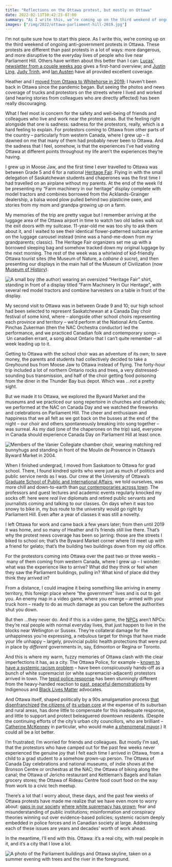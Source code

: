 ```yaml
---
title: "Reflections on the Ottawa protest, but mostly on Ottawa"
date: 2022-02-11T10:42:23-07:00
summary: "As I write this, we’re coming up on the third weekend of ongoing anti-government protests in Ottawa. These protests are different than past protests in a lot of ways: more dangerous, and more disruptive to the everyday lives of people who live near Parliament Hill. I’m frustrated and worried for friends and colleagues who live in the area. But mostly I’m sad, that the protestors who have camped out for the past few weeks never experienced the genuine joy that I felt each time I visited Ottawa. Here’s a brighter look back at the Ottawa that I’ve experienced over the years."
images: ["/img/2022/ottawa-parliament-hill-2019.jpg"]
---
```


I’m not quite sure how to start this piece. As I write this, we’re coming up on the third weekend of ongoing anti-government protests in Ottawa. These protests are different than past protests in a lot of ways: more dangerous, and more disruptive to the everyday lives of people who live near Parliament Hill. Others have written about this better than I can: [Lucas’ newsletter from a couple weeks ago](https://buttondown.email/lchski/archive/hit-and-miss-230-occupied/) gives a first-hand overview; and [Justin Ling](https://www.thedailybeast.com/canadas-anti-vax-answer-to-january-6-is-an-indefinite-blockade-of-ottawa), [Judy Trinh](https://www.cbc.ca/news/canada/convoy-protesters-police-tactical-knowledge-1.6345854), and [Ian Austen](https://messaging-custom-newsletters.nytimes.com/template/oakv2?uri=nyt%3A%2F%2Fnewsletter%2Fde730359-06b6-55e9-b881-2847a06fd4cd) have all provided excellent coverage.

Heather and I [moved from Ottawa to Whitehorse in 2019](/2019/12/17/moving-to-the-yukon/); I haven’t been back in Ottawa since the pandemic began. But seeing the photos and news coverage of trucks and protestors on the streets where I lived and worked (and hearing stories from colleagues who are directly affected) has been really discouraging. 

What I feel most is concern for the safety and well-being of friends and colleagues who live and work near the protest areas. But the feeling right alongside that one is sadness: sadness for the protestors, really, which is a hard feeling to explain. For protestors coming to Ottawa from other parts of the country – particularly from western Canada, where I grew up – it dawned on me that many of them had probably never been to Ottawa. And the sadness that I feel, somehow, is that the experiences I’ve had visiting Ottawa at different points throughout my life aren’t the experiences they’re having. 

I grew up in Moose Jaw, and the first time I ever travelled to Ottawa was between Grade 5 and 6 for a national [Heritage Fair](https://heritagesask.ca/heritagefairs/background/the-history-of-heritage-fairs). Flying in with the small delegation of Saskatchewan students and chaperones was the first time I had travelled on an airplane without my parents. At the end of the week I’d be presenting my “Farm machinery in our heritage” display complete with model tractors and combines borrowed from the Acklands-Grainger dealership, a balsa wood plow pulled behind two plasticine oxen, and stories from my mom and grandpa growing up on a farm. 

My memories of the trip are pretty vague but I remember arriving at the luggage area of the Ottawa airport in time to watch two old ladies walk out the exit doors with my suitcase. 11-year-old me was too shy to ask them about it, and I waited to see their identical flower-patterned suitcase arrive on the luggage carousel instead (mine was a hand-me-down from my grandparents; classic). The Heritage Fair organizers set me up with a borrowed sleeping bag and somehow tracked down my original luggage by the next morning. The rest of the week was a whirlwind of kid-friendly Ottawa tourist sites (the Museum of Nature, a _cabane à sucre_), and then presenting our displays in the main hall of the Museum of Civilization (now [Museum of History](https://www.historymuseum.ca/)).

<p><img src="/img/2022/ottawa-heritage-fair-2000.jpg" class="img-fluid" alt="A small boy (the author) wearing an oversized “Heritage Fair” shirt, standing in front of a display titled “Farm Machinery In Our Heritage”, with several red model tractors and combine harvesters on a table in front of the display."></p>

My second visit to Ottawa was in between Grade 9 and 10; our high school had been selected to represent Saskatchewan at a Canada Day choir festival of some kind, where – alongside other school choirs representing each province and territory – we’d perform at the National Arts Centre. Pinchas Zukerman (then the NAC Orchestra conductor) led the performance, and we practiced Canadian folk and contemporary songs – Un canadien errant, a song about Ontario that I can’t quite remember – all week leading up to it.

Getting to Ottawa with the school choir was an adventure of its own; to save money, the parents and students had collectively decided to take a Greyhound bus from Moose Jaw to Ottawa instead of flying. The forty-hour trip included a lot of northern Ontario rocks and trees, a very distressed-sounding bus transmission, and half of the choir getting food poisoning from the diner in the Thunder Bay bus depot. Which was …not a pretty sight.

But we made it to Ottawa, we explored the Byward Market and the museums and we practiced our song repertoire in churches and cathedrals; we performed at the NAC on Canada Day and we watched the fireworks and celebrations on Parliament Hill. The cheer and enthusiasm and happiness that we all felt as we got back on the busses at the end of the night – our choir and others spontaneously breaking into song together – was surreal. As my dad (one of the chaperones on the trip) said, everyone in Canada should experience Canada Day on Parliament Hill at least once.

<p><img src="/img/2022/ottawa-choir-trip-2004.jpg" class="img-fluid" alt="Members of the Vanier Collegiate chamber choir, wearing matching red bunnyhugs and standing in front of the Moulin de Provence in Ottawa’s Byward Market in 2004."></p>

When I finished undergrad, I moved from Saskatoon to Ottawa for grad school. There, I found kindred spirits who were just as much of politics and public service nerds as I was. Our crew at the University of Ottawa’s [Graduate School of Public and International Affairs](https://socialsciences.uottawa.ca/public-international-affairs/), we told ourselves, was more chill and down-to-earth than [our contemporaries across town](https://carleton.ca/npsia/). The professors and guest lectures and academic events regularly knocked my socks off: here were _real live_ diplomats and retired public servants and journalists coming and talking to our classes. On days when it was too snowy to bike in, my bus route to the university would go right by Parliament Hill. Even after a year of classes it was still a novelty.

I left Ottawa for work and came back a few years later; from then until 2019 it was home, and so many of Heather and I’s friends still live there. That’s why the protest news coverage has been so jarring: those are the streets I biked to school on; that’s the Byward Market corner where I’d meet up with a friend for gelato; that’s the building two buildings down from my old office.

For the protestors coming into Ottawa over the past two or three weeks – many of them coming from western Canada, where I grew up – I wonder: what was the experience like to arrive? What did they think or feel when they saw the Parliament buildings, pulling in? What kind of place did they think they arrived in?

From a distance, I could imagine it being something like arriving in enemy territory, this foreign place where “the government” lives and is out to get you. An enemy map in a video game, where you emerge – armed with your truck horn – ready to do as much damage as you can before the authorities shut you down. 

But then …they never do. And if this is a video game, the [NPCs](https://en.wikipedia.org/wiki/Non-player_character) aren’t NPCs: they’re real people with normal everyday lives, that just happen to live in the blocks near Wellington or Sussex. They’re collateral damage for the unhappiness you’re expressing, a nebulous target for things that have made your life unhappy – largely, provincial public health protections that were put in place by _different_ governments in, say, Edmonton or Regina or Toronto.

And this is where my warm, fuzzy memories of Ottawa clash with the clear imperfections it has, as a city. The Ottawa Police, for example – [known to have a systemic racism problem](https://twitter.com/judyatrinh/status/1489429253812854789) – have been conspicuously hands-off as a bunch of white supremacist (or white supremacist-adjacent) protestors arrived in town. The [tepid police response](https://twitter.com/Gray_Mackenzie/status/1492296596997955584) has been stunningly different from the heavy-handed reaction to [past, peaceful demonstrations](https://twitter.com/TariqAnwar00/status/1493330226927091713) by Indigenous and [Black Lives Matter](/2020/06/09/listen-read-donate-give-space/) advocates. 

And Ottawa itself, shaped politically by a 90s amalgamation process [that disenfranchized](https://twitter.com/mbpowell/status/1022841448658554880) [the citizens of](https://ottawacitizen.com/news/local-news/analysis-if-tax-hauls-matter-a-downtown-politician-might-deserve-a-cabinet-seat/) [its urban core](https://twitter.com/CapitalCity613/status/1448345264113192961) at the expense of its suburban and rural areas, has done little to compensate for this inadequate response, and little to support and protect beleaguered downtown residents. (Despite the continuing efforts of the city’s urban city councillors, who are brilliant – [Catherine McKenney](https://twitter.com/cmckenney) in particular, who would make [a phenomenal mayor](https://ottawacitizen.com/opinion/columnists/adam-a-champion-of-social-issues-catherine-mckenney-eyes-mayorship).) It could all be a lot better.

I’m frustrated; I’m worried for friends and colleagues. But mostly I’m sad, that the protestors who have camped out for the past few weeks never experienced the genuine joy that I felt each time I arrived in Ottawa, from a child to a grad student to a somehow grown-up person. The Ottawa of Canada Day celebrations and national museums, of indie shows at the Bronson Centre or orchestras at the NAC; the Ottawa of biking along the canal; the Ottawa of Jericho restaurant and Kettleman’s Bagels and Italian grocery stores; the Ottawa of Rideau Centre food court food on the way from work to a civic tech meetup. 

There’s a lot that I worry about, these days, and the past few weeks of Ottawa protests have made me realize that we have even more to worry about: [gaps in our society](https://twitter.com/AmarAmarasingam/status/1493236821475700737) [where white supremacy has grown](https://twitter.com/OliviaBowden__/status/1493254484881022976); fear and misunderstanding of public institutions; misinformation and conspiracy theories winning out over evidence-based policies; systemic racism deeply embedded in police forces and in Canadian society at large. Addressing each of these issues are years and decades’ worth of work ahead. 

In the meantime, I’ll end with this. Ottawa: it’s a real city, with real people in it, and it’s a city that I love a lot.

<img src="/img/2022/ottawa-parliament-hill-2019.jpg" class="img-fluid" alt="A photo of the Parliament buildings and Ottawa skyline, taken on a summer evening with trees and the river in the foreground.">
